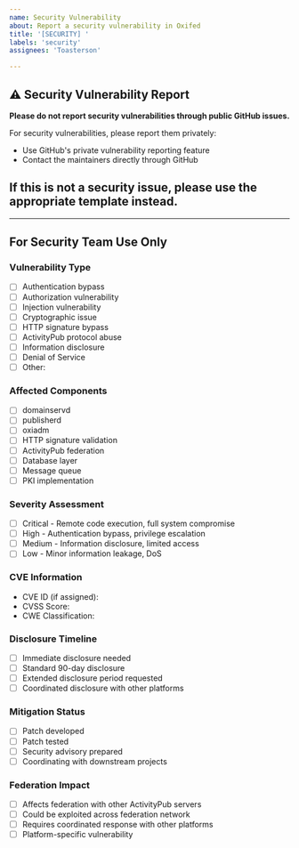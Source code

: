 ```yaml
---
name: Security Vulnerability
about: Report a security vulnerability in Oxifed
title: '[SECURITY] '
labels: 'security'
assignees: 'Toasterson'

---
```


## ⚠️ Security Vulnerability Report

**Please do not report security vulnerabilities through public GitHub issues.**

For security vulnerabilities, please report them privately:
- Use GitHub's private vulnerability reporting feature
- Contact the maintainers directly through GitHub

## If this is not a security issue, please use the appropriate template instead.

---

## For Security Team Use Only

### Vulnerability Type
- [ ] Authentication bypass
- [ ] Authorization vulnerability
- [ ] Injection vulnerability
- [ ] Cryptographic issue
- [ ] HTTP signature bypass
- [ ] ActivityPub protocol abuse
- [ ] Information disclosure
- [ ] Denial of Service
- [ ] Other:

### Affected Components
- [ ] domainservd
- [ ] publisherd
- [ ] oxiadm
- [ ] HTTP signature validation
- [ ] ActivityPub federation
- [ ] Database layer
- [ ] Message queue
- [ ] PKI implementation

### Severity Assessment
- [ ] Critical - Remote code execution, full system compromise
- [ ] High - Authentication bypass, privilege escalation
- [ ] Medium - Information disclosure, limited access
- [ ] Low - Minor information leakage, DoS

### CVE Information
- CVE ID (if assigned):
- CVSS Score:
- CWE Classification:

### Disclosure Timeline
- [ ] Immediate disclosure needed
- [ ] Standard 90-day disclosure
- [ ] Extended disclosure period requested
- [ ] Coordinated disclosure with other platforms

### Mitigation Status
- [ ] Patch developed
- [ ] Patch tested
- [ ] Security advisory prepared
- [ ] Coordinating with downstream projects

### Federation Impact
- [ ] Affects federation with other ActivityPub servers
- [ ] Could be exploited across federation network
- [ ] Requires coordinated response with other platforms
- [ ] Platform-specific vulnerability

